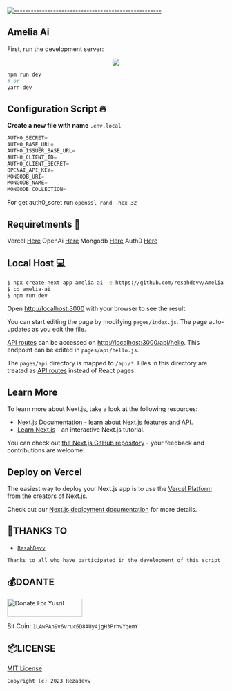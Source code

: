[![-----------------------------------------------------](https://raw.githubusercontent.com/andreasbm/readme/master/assets/lines/colored.png)](#table-of-contents)

## Amelia Ai

First, run the development server:

<p align="center">
<img width="" src="https://img.shields.io/github/repo-size/resahdevv/Amelia-Ai?color=green&label=Repo%20Size&style=for-the-badge&logo=appveyor">
</p>

```bash
npm run dev
# or
yarn dev
```

## Configuration Script 🔥
<b>Create a new file with name</b> ```.env.local```

```ts
AUTH0_SECRET=
AUTH0_BASE_URL=
AUTH0_ISSUER_BASE_URL=
AUTH0_CLIENT_ID=
AUTH0_CLIENT_SECRET=
OPENAI_API_KEY=
MONGODB_URI=
MONGODB_NAME=
MONGODB_COLLECTION=
```
For get auth0_scret run ```openssl rand -hex 32```

## Requiretments 🔨

Vercel [Here](https://vercel.com) OpenAi [Here](https://openai.com) Mongodb [Here](https://mongodb.com) Auth0 [Here](https://auth0.com/)

## Local Host 💻

```bash
$ npx create-next-app amelia-ai -e https://github.com/resahdevv/Amelia-Ai --use-npm
$ cd amelia-ai
$ npm run dev

``````

Open [http://localhost:3000](http://localhost:3000) with your browser to see the result.

You can start editing the page by modifying `pages/index.js`. The page auto-updates as you edit the file.

[API routes](https://nextjs.org/docs/api-routes/introduction) can be accessed on [http://localhost:3000/api/hello](http://localhost:3000/api/hello). This endpoint can be edited in `pages/api/hello.js`.

The `pages/api` directory is mapped to `/api/*`. Files in this directory are treated as [API routes](https://nextjs.org/docs/api-routes/introduction) instead of React pages.

## Learn More

To learn more about Next.js, take a look at the following resources:

- [Next.js Documentation](https://nextjs.org/docs) - learn about Next.js features and API.
- [Learn Next.js](https://nextjs.org/learn) - an interactive Next.js tutorial.

You can check out [the Next.js GitHub repository](https://github.com/vercel/next.js/) - your feedback and contributions are welcome!

## Deploy on Vercel

The easiest way to deploy your Next.js app is to use the [Vercel Platform](https://vercel.com/new?utm_medium=default-template&filter=next.js&utm_source=create-next-app&utm_campaign=create-next-app-readme) from the creators of Next.js.

Check out our [Next.js deployment documentation](https://nextjs.org/docs/deployment) for more details.

## 👋THANKS TO
* [`ResahDevv`](https://github.com/resahdevv)

```Thanks to all who have participated in the development of this script```


## 💰DOANTE
<a href="https://saweria.co/rezadevv" target="_blank"><img src="https://user-images.githubusercontent.com/26188697/180601310-e82c63e4-412b-4c36-b7b5-7ba713c80380.png" alt="Donate For Yusril" height="41" width="174"></a>

Bit Coin: ```1LAwPAn9v6vruc6D8AUy4jgH3PrhvYqemY```

## 📦LICENSE
[MIT License](https://github.com/resahdevv/Amelia-Ai/LICENSE)

```Copyright (c) 2023 Rezadevv```
